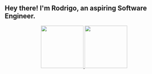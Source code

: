 ## Hey there! I'm Rodrigo, an aspiring Software Engineer.
<div align="center">
  <a href="https://github.com/rodrigocoelho2">
  <img height="135em" src="https://github-readme-stats.vercel.app/api?username=rodrigocoelho2&show_icons=true&theme=dark&include_all_commits=true&count_private=true"/>
  <img height="135em" src="https://github-readme-stats.vercel.app/api/top-langs/?username=rodrigocoelho2&layout=compact&langs_count=7&theme=dark"/>
</div>
